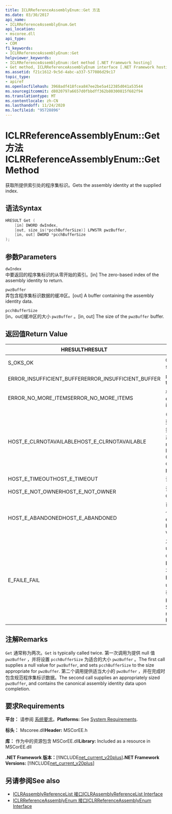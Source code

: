 ```yaml
---
title: ICLRReferenceAssemblyEnum::Get 方法
ms.date: 03/30/2017
api_name:
- ICLRReferenceAssemblyEnum.Get
api_location:
- mscoree.dll
api_type:
- COM
f1_keywords:
- ICLRReferenceAssemblyEnum::Get
helpviewer_keywords:
- ICLRReferenceAssemblyEnum::Get method [.NET Framework hosting]
- Get method, ICLRReferenceAssemblyEnum interface [.NET Framework hosting]
ms.assetid: f21c1612-9c5d-4abc-a337-577086d29c17
topic_type:
- apiref
ms.openlocfilehash: 3968adf418fcea847ee2be5a412385d041a53544
ms.sourcegitcommit: d8020797a6657d0fbbdff362b80300815f682f94
ms.translationtype: MT
ms.contentlocale: zh-CN
ms.lasthandoff: 11/24/2020
ms.locfileid: "95728896"
---
```

# <a name="iclrreferenceassemblyenumget-method"></a><span data-ttu-id="ff723-102">ICLRReferenceAssemblyEnum::Get 方法</span><span class="sxs-lookup"><span data-stu-id="ff723-102">ICLRReferenceAssemblyEnum::Get Method</span></span>

<span data-ttu-id="ff723-103">获取所提供索引处的程序集标识。</span><span class="sxs-lookup"><span data-stu-id="ff723-103">Gets the assembly identity at the supplied index.</span></span>  
  
## <a name="syntax"></a><span data-ttu-id="ff723-104">语法</span><span class="sxs-lookup"><span data-stu-id="ff723-104">Syntax</span></span>  
  
```cpp  
HRESULT Get (  
    [in] DWORD dwIndex,  
    [out, size_is(*pcchBufferSize)] LPWSTR pwzBuffer,  
    [in, out] DWORD *pcchBufferSize  
);  
```  
  
## <a name="parameters"></a><span data-ttu-id="ff723-105">参数</span><span class="sxs-lookup"><span data-stu-id="ff723-105">Parameters</span></span>  

 `dwIndex`  
 <span data-ttu-id="ff723-106">中要返回的程序集标识的从零开始的索引。</span><span class="sxs-lookup"><span data-stu-id="ff723-106">[in] The zero-based index of the assembly identity to return.</span></span>  
  
 `pwzBuffer`  
 <span data-ttu-id="ff723-107">弄包含程序集标识数据的缓冲区。</span><span class="sxs-lookup"><span data-stu-id="ff723-107">[out] A buffer containing the assembly identity data.</span></span>  
  
 `pcchBufferSize`  
 <span data-ttu-id="ff723-108">[in，out]缓冲区的大小 `pwzBuffer` 。</span><span class="sxs-lookup"><span data-stu-id="ff723-108">[in, out] The size of the `pwzBuffer` buffer.</span></span>  
  
## <a name="return-value"></a><span data-ttu-id="ff723-109">返回值</span><span class="sxs-lookup"><span data-stu-id="ff723-109">Return Value</span></span>  
  
|<span data-ttu-id="ff723-110">HRESULT</span><span class="sxs-lookup"><span data-stu-id="ff723-110">HRESULT</span></span>|<span data-ttu-id="ff723-111">说明</span><span class="sxs-lookup"><span data-stu-id="ff723-111">Description</span></span>|  
|-------------|-----------------|  
|<span data-ttu-id="ff723-112">S_OK</span><span class="sxs-lookup"><span data-stu-id="ff723-112">S_OK</span></span>|<span data-ttu-id="ff723-113">`Get` 已成功返回。</span><span class="sxs-lookup"><span data-stu-id="ff723-113">`Get` returned successfully.</span></span>|  
|<span data-ttu-id="ff723-114">ERROR_INSUFFICIENT_BUFFER</span><span class="sxs-lookup"><span data-stu-id="ff723-114">ERROR_INSUFFICIENT_BUFFER</span></span>|<span data-ttu-id="ff723-115">`pwzBuffer` 太小。</span><span class="sxs-lookup"><span data-stu-id="ff723-115">`pwzBuffer` is too small.</span></span>|  
|<span data-ttu-id="ff723-116">ERROR_NO_MORE_ITEMS</span><span class="sxs-lookup"><span data-stu-id="ff723-116">ERROR_NO_MORE_ITEMS</span></span>|<span data-ttu-id="ff723-117">枚举中没有更多的项。</span><span class="sxs-lookup"><span data-stu-id="ff723-117">The enumeration contains no more items.</span></span>|  
|<span data-ttu-id="ff723-118">HOST_E_CLRNOTAVAILABLE</span><span class="sxs-lookup"><span data-stu-id="ff723-118">HOST_E_CLRNOTAVAILABLE</span></span>|<span data-ttu-id="ff723-119"> (CLR) 的公共语言运行时未加载到进程中，或 CLR 处于无法运行托管代码或成功处理调用的状态。</span><span class="sxs-lookup"><span data-stu-id="ff723-119">The common language runtime (CLR) has not been loaded into a process, or the CLR is in a state in which it cannot run managed code or process the call successfully.</span></span>|  
|<span data-ttu-id="ff723-120">HOST_E_TIMEOUT</span><span class="sxs-lookup"><span data-stu-id="ff723-120">HOST_E_TIMEOUT</span></span>|<span data-ttu-id="ff723-121">调用超时。</span><span class="sxs-lookup"><span data-stu-id="ff723-121">The call timed out.</span></span>|  
|<span data-ttu-id="ff723-122">HOST_E_NOT_OWNER</span><span class="sxs-lookup"><span data-stu-id="ff723-122">HOST_E_NOT_OWNER</span></span>|<span data-ttu-id="ff723-123">调用方不拥有该锁。</span><span class="sxs-lookup"><span data-stu-id="ff723-123">The caller does not own the lock.</span></span>|  
|<span data-ttu-id="ff723-124">HOST_E_ABANDONED</span><span class="sxs-lookup"><span data-stu-id="ff723-124">HOST_E_ABANDONED</span></span>|<span data-ttu-id="ff723-125">已阻止的线程或纤程正在等待某个事件时，该事件被取消。</span><span class="sxs-lookup"><span data-stu-id="ff723-125">An event was canceled while a blocked thread or fiber was waiting on it.</span></span>|  
|<span data-ttu-id="ff723-126">E_FAIL</span><span class="sxs-lookup"><span data-stu-id="ff723-126">E_FAIL</span></span>|<span data-ttu-id="ff723-127">发生未知的灾难性故障。</span><span class="sxs-lookup"><span data-stu-id="ff723-127">An unknown catastrophic failure occurred.</span></span> <span data-ttu-id="ff723-128">如果方法返回 E_FAIL，则 CLR 在该进程内将不再可用。</span><span class="sxs-lookup"><span data-stu-id="ff723-128">If a method returns E_FAIL, the CLR is no longer usable within the process.</span></span> <span data-ttu-id="ff723-129">对宿主方法的后续调用会返回 HOST_E_CLRNOTAVAILABLE。</span><span class="sxs-lookup"><span data-stu-id="ff723-129">Subsequent calls to hosting methods return HOST_E_CLRNOTAVAILABLE.</span></span>|  
  
## <a name="remarks"></a><span data-ttu-id="ff723-130">注解</span><span class="sxs-lookup"><span data-stu-id="ff723-130">Remarks</span></span>  

 <span data-ttu-id="ff723-131">`Get` 通常称为两次。</span><span class="sxs-lookup"><span data-stu-id="ff723-131">`Get` is typically called twice.</span></span> <span data-ttu-id="ff723-132">第一次调用为提供 null 值 `pwzBuffer` ，并将设置 `pcchBufferSize` 为适合的大小 `pwzBuffer` 。</span><span class="sxs-lookup"><span data-stu-id="ff723-132">The first call supplies a null value for `pwzBuffer`, and sets `pcchBufferSize` to the size appropriate for `pwzBuffer`.</span></span> <span data-ttu-id="ff723-133">第二个调用提供适当大小的 `pwzBuffer` ，并在完成时包含规范程序集标识数据。</span><span class="sxs-lookup"><span data-stu-id="ff723-133">The second call supplies an appropriately sized `pwzBuffer`, and contains the canonical assembly identity data upon completion.</span></span>  
  
## <a name="requirements"></a><span data-ttu-id="ff723-134">要求</span><span class="sxs-lookup"><span data-stu-id="ff723-134">Requirements</span></span>  

 <span data-ttu-id="ff723-135">**平台：** 请参阅 [系统要求](../../get-started/system-requirements.md)。</span><span class="sxs-lookup"><span data-stu-id="ff723-135">**Platforms:** See [System Requirements](../../get-started/system-requirements.md).</span></span>  
  
 <span data-ttu-id="ff723-136">**标头：** Mscoree.dll</span><span class="sxs-lookup"><span data-stu-id="ff723-136">**Header:** MSCorEE.h</span></span>  
  
 <span data-ttu-id="ff723-137">**库：** 作为中的资源包含 MSCorEE.dll</span><span class="sxs-lookup"><span data-stu-id="ff723-137">**Library:** Included as a resource in MSCorEE.dll</span></span>  
  
 <span data-ttu-id="ff723-138">**.NET Framework 版本：**[!INCLUDE[net_current_v20plus](../../../../includes/net-current-v20plus-md.md)]</span><span class="sxs-lookup"><span data-stu-id="ff723-138">**.NET Framework Versions:** [!INCLUDE[net_current_v20plus](../../../../includes/net-current-v20plus-md.md)]</span></span>  
  
## <a name="see-also"></a><span data-ttu-id="ff723-139">另请参阅</span><span class="sxs-lookup"><span data-stu-id="ff723-139">See also</span></span>

- [<span data-ttu-id="ff723-140">ICLRAssemblyReferenceList 接口</span><span class="sxs-lookup"><span data-stu-id="ff723-140">ICLRAssemblyReferenceList Interface</span></span>](iclrassemblyreferencelist-interface.md)
- [<span data-ttu-id="ff723-141">ICLRReferenceAssemblyEnum 接口</span><span class="sxs-lookup"><span data-stu-id="ff723-141">ICLRReferenceAssemblyEnum Interface</span></span>](iclrreferenceassemblyenum-interface.md)

